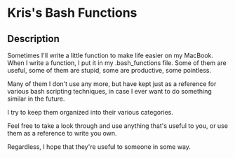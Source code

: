 # Kris's Bash Functions

## Description

Sometimes I'll write a little function to make life easier on my MacBook. When I write a function, I put it in my .bash_functions file. Some of them are useful, some of them are stupid, some are productive, some pointless.

Many of them I don't use any more, but have kept just as a reference for various bash scripting techniques, in case I ever want to do something similar in the future.

I try to keep them organized into their various categories.

Feel free to take a look through and use anything that's useful to you, or use them as a reference to write you own.

Regardless, I hope that they're useful to someone in some way.